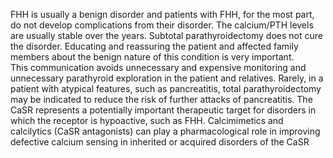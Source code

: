 FHH is usually a benign disorder and patients with FHH, for the most part, do not develop complica­tions from their disorder. The calcium/PTH levels are usually stable over the years. Subtotal parathyroidectomy does not cure the disorder. Educating and reassuring the patient and affected family members about the benign nature of this condition is very important. This communication avoids unnecessary and expensive monitoring and unneces­sary parathyroid exploration in the patient and relatives. Rarely, in a patient with atypical features, such as pancreatitis, total parathyroidec­tomy may be indicated to reduce the risk of further attacks of pancreatitis. The CaSR rep­resents a potentially important therapeutic target for disorders in which the receptor is hypoactive, such as FHH. Calcimimetics and calcilytics (CaSR antagonists) can play a pharmacological role in improving defective calcium sensing in inherited or acquired disorders of the CaSR